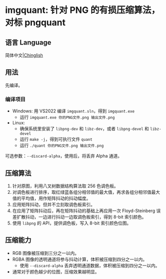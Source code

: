 # imgquant: 针对 PNG 的有损压缩算法，对标 pngquant

## 语言 Language

简体中文|[Chinglish](Readme.md)

## 用法

先编译。

### 编译项目
* Windows: 用 VS2022 编译 `imgquant.sln`，得到 `imgquant.exe`
  * 运行 `imgquant.exe 你的PNG文件.png 输出文件.png`
* Linux:
  * 确保系统里安装了 `libpng-dev` 和 `libz-dev`，或者 `libpng-devel` 和 `libz-devel`
  * 运行 `make -j`，得到可执行文件 `quant`
  * 运行 `./quant 你的PNG文件.png 输出文件.png`

可选参数：`--discard-alpha`，使用后，将丢弃 Alpha 通道。

## 压缩算法

1. 针对原图，利用八叉树数据结构算法取 256 色调色板。
2. 对调色板进行排序，取红绿蓝各组分相邻值的最大值，再求各组分相邻值最大值的平均值，用作矩阵抖动的抖动幅度。
3. 应用矩阵抖动，但并不立刻取调色板索引。
4. 在应用了矩阵抖动后，再在矩阵抖动的基础上再应用一次 Floyd-Steinberg 误差扩散抖动，一边进行抖动一边取调色板索引，得到 8-bit 索引颜色。
5. 使用 `libpng` 的 API，提供调色板，写入 8-bit 索引颜色位图。

## 压缩能力

* RGB 图像被压缩到三分之一以内。
* RGBA 图像的透明通道将参与抖动计算，体积被压缩到四分之一以内。
  * 使用 `--discard-alpha` 丢弃透明通道数据，体积被压缩到四分之一以内。
* 通常对于颜色越少的位图，压缩效果越明显。
